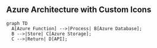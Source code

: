 ## Azure Architecture with Custom Icons

```mermaid
graph TD
  A[Azure Function] -->|Process| B[Azure Database];
  B -->|Store| C[Azure Storage];
  C -->|Return| D[API];
```
